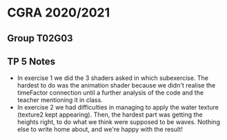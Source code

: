 # CGRA 2020/2021

## Group T02G03

## TP 5 Notes

- In exercise 1 we did the 3 shaders asked in which subexercise. The hardest to do was the animation shader because we didn't realise the timeFactor connection until a further analysis of the code and the teacher mentioning it in class. 
- In exercise 2 we had difficulties in managing to apply the water texture (texture2 kept appearing). Then, the hardest part was getting the heights right, to do what we think were supposed to be waves. Nothing else to write home about, and we're happy with the result!